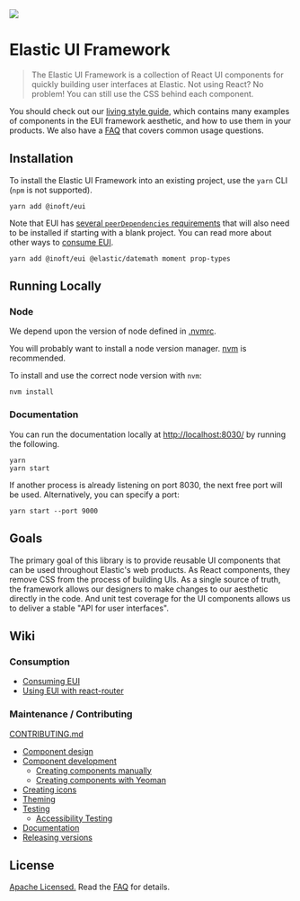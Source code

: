 <img src="https://repository-images.githubusercontent.com/107422373/d4a9f100-4734-11ea-8bb9-bf6a193cb8fb" />

# Elastic UI Framework

> The Elastic UI Framework is a collection of React UI components for quickly building user interfaces
> at Elastic. Not using React? No problem! You can still use the CSS behind each component.

You should check out our [living style guide][docs], which contains many examples of components in the EUI framework aesthetic, and how to use them in your products. We also have a [FAQ][faq] that covers common usage questions.

## Installation

To install the Elastic UI Framework into an existing project, use the `yarn` CLI (`npm` is not supported).

```
yarn add @inoft/eui
```

Note that EUI has [several `peerDependencies` requirements](package.json) that will also need to be installed if starting with a blank project. You can read more about other ways to [consume EUI][consuming].

```
yarn add @inoft/eui @elastic/datemath moment prop-types
```


## Running Locally

### Node

We depend upon the version of node defined in [.nvmrc](.nvmrc).

You will probably want to install a node version manager. [nvm](https://github.com/creationix/nvm) is recommended.

To install and use the correct node version with `nvm`:

```
nvm install
```

### Documentation

You can run the documentation locally at [http://localhost:8030/](http://localhost:8030/) by running the following.

```
yarn
yarn start
```

If another process is already listening on port 8030, the next free port will be used. Alternatively, you can specify a port:

```
yarn start --port 9000
```

## Goals

The primary goal of this library is to provide reusable UI components that can be used throughout
Elastic's web products. As React components, they remove CSS from the process of building UIs.
As a single source of truth, the framework allows our designers to make changes to our aesthetic
directly in the code. And unit test coverage for the UI components allows us to deliver a stable
"API for user interfaces".


## Wiki

### Consumption

* [Consuming EUI][consuming]
* [Using EUI with react-router](wiki/react-router.md)

### Maintenance / Contributing

[CONTRIBUTING.md](CONTRIBUTING.md)

* [Component design](wiki/component-design.md)
* [Component development](wiki/component-development.md)
  * [Creating components manually](wiki/creating-components-manually.md)
  * [Creating components with Yeoman](wiki/creating-components-yeoman.md)
* [Creating icons](wiki/creating-icons.md)
* [Theming](wiki/theming.md)
* [Testing](wiki/testing.md)
  * [Accessibility Testing](wiki/automated-accessibility-testing.md)
* [Documentation](wiki/documentation-guidelines.md)
* [Releasing versions](wiki/releasing-versions.md)

## License

[Apache Licensed.][license] Read the [FAQ][faq] for details.

[license]: LICENSE
[faq]: FAQ.md
[consuming]: wiki/consuming.md
[docs]: https://elastic.github.io/eui/
